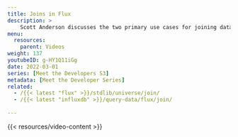 ```yaml
---
title: Joins in Flux
description: >
    Scott Anderson discusses the two primary use cases for joining data and how join works in InfluxDB.
menu:
  resources:
    parent: Videos
weight: 137
youtubeID: g-HY1Q11iGg
date: 2022-03-01
series: [Meet the Developers S3]
metadata: [Meet the Developer Series]
related: 
  - /{{< latest "flux" >}}/stdlib/universe/join/
  - /{{< latest "influxdb" >}}/query-data/flux/join/
 
---
```


{{< resources/video-content >}}


